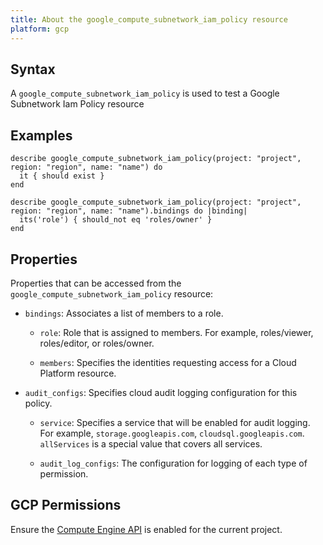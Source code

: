 ```yaml
---
title: About the google_compute_subnetwork_iam_policy resource
platform: gcp
---
```


## Syntax
A `google_compute_subnetwork_iam_policy` is used to test a Google Subnetwork Iam Policy resource

## Examples
```
describe google_compute_subnetwork_iam_policy(project: "project", region: "region", name: "name") do
  it { should exist }
end

describe google_compute_subnetwork_iam_policy(project: "project", region: "region", name: "name").bindings do |binding|
  its('role') { should_not eq 'roles/owner' }
end
```

## Properties
Properties that can be accessed from the `google_compute_subnetwork_iam_policy` resource:

  * `bindings`: Associates a list of members to a role.

    * `role`: Role that is assigned to members. For example, roles/viewer, roles/editor, or roles/owner.

    * `members`: Specifies the identities requesting access for a Cloud Platform resource.

  * `audit_configs`: Specifies cloud audit logging configuration for this policy.

    * `service`: Specifies a service that will be enabled for audit logging. For example, `storage.googleapis.com`, `cloudsql.googleapis.com`. `allServices`  is a special value that covers all services.

    * `audit_log_configs`: The configuration for logging of each type of permission.



## GCP Permissions

Ensure the [Compute Engine API](https://console.cloud.google.com/apis/library/compute.googleapis.com/) is enabled for the current project.
